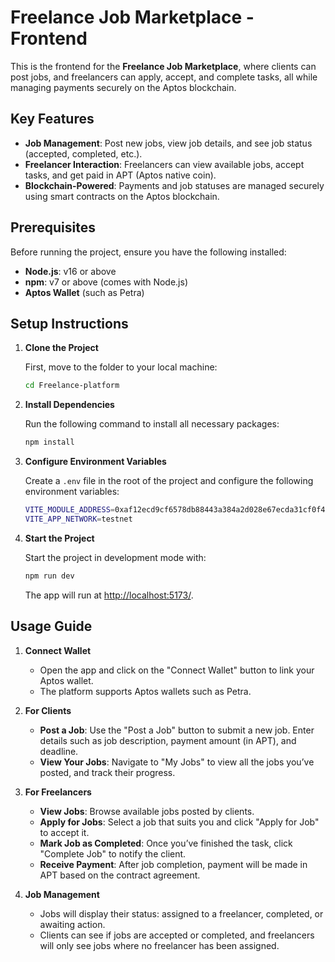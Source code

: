 # Freelance Job Marketplace - Frontend

This is the frontend for the **Freelance Job Marketplace**, where clients can post jobs, and freelancers can apply, accept, and complete tasks, all while managing payments securely on the Aptos blockchain.

## Key Features

- **Job Management**: Post new jobs, view job details, and see job status (accepted, completed, etc.).
- **Freelancer Interaction**: Freelancers can view available jobs, accept tasks, and get paid in APT (Aptos native coin).
- **Blockchain-Powered**: Payments and job statuses are managed securely using smart contracts on the Aptos blockchain.

## Prerequisites

Before running the project, ensure you have the following installed:

- **Node.js**: v16 or above
- **npm**: v7 or above (comes with Node.js)
- **Aptos Wallet** (such as Petra)

## Setup Instructions

1. **Clone the Project**

   First, move to the folder to your local machine:

   ```bash
   cd Freelance-platform
   ```

2. **Install Dependencies**

   Run the following command to install all necessary packages:

   ```bash
   npm install
   ```

3. **Configure Environment Variables**

   Create a `.env` file in the root of the project and configure the following environment variables:

   ```bash
   VITE_MODULE_ADDRESS=0xaf12ecd9cf6578db88443a384a2d028e67ecda31cf0f441072d22201da3c0072
   VITE_APP_NETWORK=testnet
   ```

4. **Start the Project**

   Start the project in development mode with:

   ```bash
   npm run dev
   ```

   The app will run at [http://localhost:5173/](http://localhost:5173/).

## Usage Guide

1. **Connect Wallet**

   - Open the app and click on the "Connect Wallet" button to link your Aptos wallet.
   - The platform supports Aptos wallets such as Petra.

2. **For Clients**

   - **Post a Job**: Use the "Post a Job" button to submit a new job. Enter details such as job description, payment amount (in APT), and deadline.
   - **View Your Jobs**: Navigate to "My Jobs" to view all the jobs you’ve posted, and track their progress.

3. **For Freelancers**

   - **View Jobs**: Browse available jobs posted by clients.
   - **Apply for Jobs**: Select a job that suits you and click "Apply for Job" to accept it.
   - **Mark Job as Completed**: Once you’ve finished the task, click "Complete Job" to notify the client.
   - **Receive Payment**: After job completion, payment will be made in APT based on the contract agreement.

4. **Job Management**
   - Jobs will display their status: assigned to a freelancer, completed, or awaiting action.
   - Clients can see if jobs are accepted or completed, and freelancers will only see jobs where no freelancer has been assigned.
